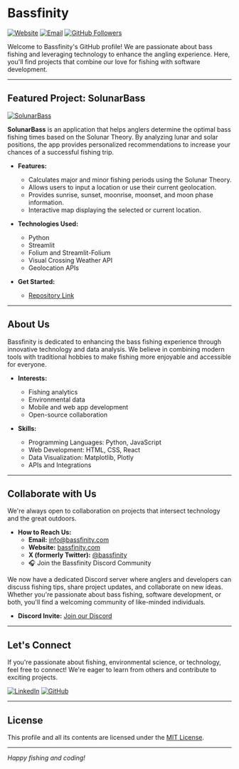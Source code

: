 # Bassfinity

[![Website](https://img.shields.io/badge/Website-bassfinity.com-blue)](https://bassfinity.com)
[![Email](https://img.shields.io/badge/Email-info@bassfinity.com-red)](mailto:info@bassfinity.com)
[![GitHub Followers](https://img.shields.io/github/followers/bassfinity?label=Follow&style=social)](https://github.com/bassfinity)

Welcome to Bassfinity's GitHub profile! We are passionate about bass fishing and leveraging technology to enhance the angling experience. Here, you'll find projects that combine our love for fishing with software development.

---

## Featured Project: SolunarBass

[![SolunarBass](https://img.shields.io/badge/SolunarBass-App-brightgreen)](https://github.com/bassfinity/solunarbass)

**SolunarBass** is an application that helps anglers determine the optimal bass fishing times based on the Solunar Theory. By analyzing lunar and solar positions, the app provides personalized recommendations to increase your chances of a successful fishing trip.

- **Features:**
  - Calculates major and minor fishing periods using the Solunar Theory.
  - Allows users to input a location or use their current geolocation.
  - Provides sunrise, sunset, moonrise, moonset, and moon phase information.
  - Interactive map displaying the selected or current location.

- **Technologies Used:**
  - Python
  - Streamlit
  - Folium and Streamlit-Folium
  - Visual Crossing Weather API
  - Geolocation APIs

- **Get Started:**
  - [Repository Link](https://github.com/bassfinity/solunarbass)

---

## About Us

Bassfinity is dedicated to enhancing the bass fishing experience through innovative technology and data analysis. We believe in combining modern tools with traditional hobbies to make fishing more enjoyable and accessible for everyone.

- **Interests:**
  - Fishing analytics
  - Environmental data
  - Mobile and web app development
  - Open-source collaboration

- **Skills:**
  - Programming Languages: Python, JavaScript
  - Web Development: HTML, CSS, React
  - Data Visualization: Matplotlib, Plotly
  - APIs and Integrations

---

## Collaborate with Us

We're always open to collaboration on projects that intersect technology and the great outdoors.

- **How to Reach Us:**
  - **Email:** [info@bassfinity.com](mailto:info@bassfinity.com)
  - **Website:** [bassfinity.com](http://bassfinity.com)
  - **X (formerly Twitter):** [@bassfinity](https://x.com/bassfinity)
  - 🎧 Join the Bassfinity Discord Community

We now have a dedicated Discord server where anglers and developers can discuss fishing tips, share project updates, and collaborate on new ideas. Whether you're passionate about bass fishing, software development, or both, you'll find a welcoming community of like-minded individuals.

- **Discord Invite:** [Join our Discord](https://discord.gg/PZSSWcZy)

---

## Let's Connect

If you're passionate about fishing, environmental science, or technology, feel free to connect! We're eager to learn from others and contribute to exciting projects.

[![LinkedIn](https://img.shields.io/badge/LinkedIn-Connect-blue)](https://www.linkedin.com/company/bassfinity/)
[![GitHub](https://img.shields.io/badge/GitHub-Profile-black)](https://github.com/bassfinity)

---

## License

This profile and all its contents are licensed under the [MIT License](https://opensource.org/licenses/MIT).

---

*Happy fishing and coding!* 
